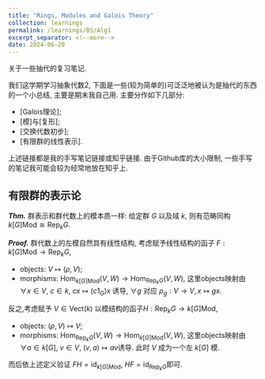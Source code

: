 ```yaml
---
title: "Rings, Modules and Galois Theory"
collection: learnings
permalink: /learnings/BS/Alg1
excerpt_separator: <!--more-->
date: 2024-06-28
---
```

关于一些抽代的复习笔记.
<!--more-->

我们这学期学习抽象代数2, 下面是一些(较为简单的)可泛泛地被认为是抽代的东西的一个小总结, 主要是期末我自己用. 
主要分作如下几部分:
- [Galois理论];
- [模]与[复形];
- [交换代数初步];
- [有限群的线性表示].

上述链接都是我的手写笔记链接或知乎链接.
由于Github库的大小限制, 一些手写的笔记我可能会较为经常地放在知乎上.

## 有限群的表示论

***Thm.*** 
群表示和群代数上的模本质一样: 给定群 $G$ 以及域 $k$, 则有范畴同构 $k[G]\mathsf{Mod} \cong \mathsf{Rep}_{k}G$.

***Proof.*** 
群代数上的左模自然具有线性结构, 考虑赋予线性结构的函子 $F: k[G]\mathsf{Mod} \to \mathsf{Rep}_ {k}G$, 
- objects: $V \mapsto (\rho,V)$;
- morphisms: $\mathrm{Hom}_ {k[G]\mathsf{Mod}}(V,W) \to \mathrm{Hom}_ {\mathsf{Rep}_ {k}G}(V,W),$
这里objects映射由 $\forall x \in V$, $c \in k$, $cx \mapsto (c1_{G})x$ 诱导, $\forall g$ 对应 $\rho_g: V\to V,\,x\mapsto gx$.

反之,考虑赋予 $V \in \mathsf{Vect}(k)$ 以模结构的函子$H: \mathsf{Rep}_ {k}G \to k[G]\mathsf{Mod}$,
- objects: $(\rho,V) \mapsto V$;
- morphisms: $\mathrm{Hom}_ {\mathsf{Rep}_ {k}G}(V,W) \to \mathrm{Hom}_ {k[G]\mathsf{Mod}}(V,W),$
这里objects映射由 $\forall a \in k[G]$, $v \in V$, $(v,a) \mapsto av$诱导. 此时 $V$ 成为一个左 $k[G]$ 模.

而后依上述定义验证 $FH=\mathrm{id}_ {k[G]\mathsf{Mod}}$, $HF=\mathrm{id}_ {\mathsf{Rep}_ {k}G}$即可.




